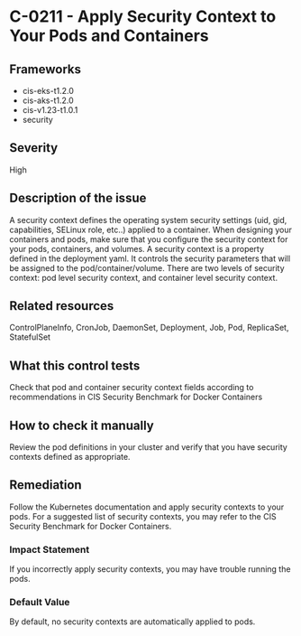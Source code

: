 # C-0211 - Apply Security Context to Your Pods and Containers

## Frameworks
* cis-eks-t1.2.0
* cis-aks-t1.2.0
* cis-v1.23-t1.0.1
* security
 
## Severity
High

## Description of the issue
A security context defines the operating system security settings (uid, gid, capabilities, SELinux role, etc..) applied to a container. When designing your containers and pods, make sure that you configure the security context for your pods, containers, and volumes. A security context is a property defined in the deployment yaml. It controls the security parameters that will be assigned to the pod/container/volume. There are two levels of security context: pod level security context, and container level security context.
 
## Related resources
ControlPlaneInfo, CronJob, DaemonSet, Deployment, Job, Pod, ReplicaSet, StatefulSet
 
## What this control tests 
Check that pod and container security context fields according to recommendations in CIS Security Benchmark for Docker Containers
 
## How to check it manually 
Review the pod definitions in your cluster and verify that you have security contexts defined as appropriate.
 
## Remediation
Follow the Kubernetes documentation and apply security contexts to your pods. For a suggested list of security contexts, you may refer to the CIS Security Benchmark for Docker Containers.
 
### Impact Statement
If you incorrectly apply security contexts, you may have trouble running the pods.
 
### Default Value
By default, no security contexts are automatically applied to pods.
 
